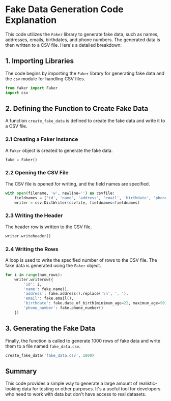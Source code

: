 # Fake Data Generation Code Explanation

This code utilizes the `Faker` library to generate fake data, such as names, addresses, emails, birthdates, and phone numbers. The generated data is then written to a CSV file. Here's a detailed breakdown:

## 1. Importing Libraries
The code begins by importing the `Faker` library for generating fake data and the `csv` module for handling CSV files.

```python
from faker import Faker
import csv
```

## 2. Defining the Function to Create Fake Data
A function `create_fake_data` is defined to create the fake data and write it to a CSV file.

### 2.1 Creating a Faker Instance
A `Faker` object is created to generate the fake data.

```python
fake = Faker()
```

### 2.2 Opening the CSV File
The CSV file is opened for writing, and the field names are specified.

```python
with open(filename, 'w', newline='') as csvfile:
    fieldnames = ['id', 'name', 'address', 'email', 'birthdate', 'phone_number']
    writer = csv.DictWriter(csvfile, fieldnames=fieldnames)
```

### 2.3 Writing the Header
The header row is written to the CSV file.

```python
writer.writeheader()
```

### 2.4 Writing the Rows
A loop is used to write the specified number of rows to the CSV file. The fake data is generated using the `Faker` object.

```python
for i in range(num_rows):
    writer.writerow({
        'id': i,
        'name': fake.name(),
        'address': fake.address().replace('\n', ', '),
        'email': fake.email(),
        'birthdate': fake.date_of_birth(minimum_age=22, maximum_age=90).isoformat(),
        'phone_number': fake.phone_number()
    })
```

## 3. Generating the Fake Data
Finally, the function is called to generate 1000 rows of fake data and write them to a file named `fake_data.csv`.

```python
create_fake_data('fake_data.csv', 1000)
```

## Summary
This code provides a simple way to generate a large amount of realistic-looking data for testing or other purposes.
It's a useful tool for developers who need to work with data but don't have access to real datasets.
